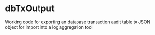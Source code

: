 # dbTxOutput
Working code for exporting an database transaction audit table to JSON object for import into a log aggregation tool
